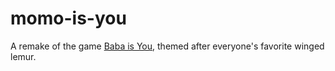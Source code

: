 # momo-is-you

A remake of the game [Baba is You](https://hempuli.com/baba/), themed after everyone's favorite winged lemur.
